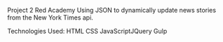 Project 2 Red Academy
Using JSON to dynamically update news stories from the New York Times api.

Technologies Used:
HTML
CSS
JavaScriptJQuery
Gulp
